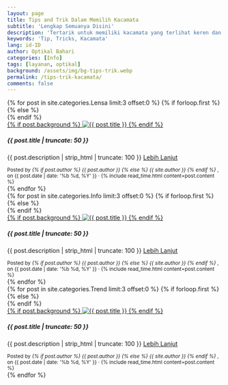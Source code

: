 ```yaml
---
layout: page
title: Tips and Trik Dalam Memilih Kacamata
subtitle: 'Lengkap Semuanya Disini'
description: 'Tertarik untuk memiliki kacamata yang terlihat keren dan sesuai dengan wajahmu? Baca artikel ini untuk mengetahui tips memilih kacamata yang sesuai dengan bentuk wajahmu agar terlihat lebih seimbang dan menarik'
keywords: 'Tip, Tricks, Kacamata'
lang: id-ID
author: Optikal Bahari
categories: [Info]
tags: [layanan, optikal]
background: /assets/img/bg-tips-trik.webp
permalink: /tips-trik-kacamata/
comments: false
---
```


<!-- Section 1: Lensa -->
<section id="posts-category1">
  <div class="container">
    <div class="row">
      {% for post in site.categories.Lensa limit:3 offset:0 %}
        {% if forloop.first %}
          <div class="col-12 col-md-12 col-lg-4 mb-4">
        {% else %}
          <div class="col-12 col-md-6 col-lg-4 mb-4">
        {% endif %}
          <div class="card shadow p-0 bg-white rounded hover-zoomin">
            <a href="{{ post.url | prepend: site.baseurl | replace: '//', '/' }}" title="{{ post.title }}">
              {% if post.background %}
                <img
                  itemprop="image"
                  src="{{ post.background | prepend: site.baseurl | replace: '//', '/' }}"
                  class="card-img-top img-fluid"
                  loading="lazy"
                  alt="{{ post.title }}" />
              {% endif %}
            </a>
            <div class="card-body">
              <h5 class="card-title">{{ post.title | truncate: 50 }}</h5>
              <p class="card-text text-left">
                {{ post.description | strip_html | truncate: 100 }}
                <a class="btn btn-primary rounded-pill mt-3 align-text-bottom text-decoration-none"
                  href="{{ post.url | prepend: site.baseurl | replace: '//', '/' }}"
                  title="{{ post.title }}">
                  Lebih Lanjut
                </a>
              </p>
            </div>
            <div class="card-footer">
              <small class="text-muted">
                Posted by
                <em>
                  {% if post.author %}
                    {{ post.author }}
                  {% else %}
                    {{ site.author }}
                  {% endif %}
                </em>,
                on {{ post.date | date: '%b %d, %Y' }} ·
                {% include read_time.html content=post.content %}
              </small>
            </div>
          </div>
        </div>
      {% endfor %}
    </div>
  </div>
</section>

<!-- Section 2: Info -->
<section id="posts-category2">
  <div class="container">
    <div class="row">
      {% for post in site.categories.Info limit:3 offset:0 %}
        {% if forloop.first %}
          <div class="col-12 col-md-12 col-lg-4 mb-4">
        {% else %}
          <div class="col-12 col-md-6 col-lg-4 mb-4">
        {% endif %}
          <div class="card shadow p-0 bg-white rounded hover-zoomin">
            <a href="{{ post.url | prepend: site.baseurl | replace: '//', '/' }}" title="{{ post.title }}">
              {% if post.background %}
                <img
                  itemprop="image"
                  src="{{ post.background | prepend: site.baseurl | replace: '//', '/' }}"
                  class="card-img-top img-fluid"
                  loading="lazy"
                  alt="{{ post.title }}" />
              {% endif %}
            </a>
            <div class="card-body">
              <h5 class="card-title">{{ post.title | truncate: 50 }}</h5>
              <p class="card-text text-left">
                {{ post.description | strip_html | truncate: 100 }}
                <a class="btn btn-primary rounded-pill mt-3 align-text-bottom text-decoration-none"
                  href="{{ post.url | prepend: site.baseurl | replace: '//', '/' }}"
                  title="{{ post.title }}">
                  Lebih Lanjut
                </a>
              </p>
            </div>
            <div class="card-footer">
              <small class="text-muted">
                Posted by
                <em>
                  {% if post.author %}
                    {{ post.author }}
                  {% else %}
                    {{ site.author }}
                  {% endif %}
                </em>,
                on {{ post.date | date: '%b %d, %Y' }} ·
                {% include read_time.html content=post.content %}
              </small>
            </div>
          </div>
        </div>
      {% endfor %}
    </div>
  </div>
</section>

<!-- Section 3: Trend -->
<section id="posts-category3">
  <div class="container">
    <div class="row">
      {% for post in site.categories.Trend limit:3 offset:0 %}
        {% if forloop.first %}
          <div class="col-12 col-md-12 col-lg-4 mb-4">
        {% else %}
          <div class="col-12 col-md-6 col-lg-4 mb-4">
        {% endif %}
          <div class="card shadow p-0 bg-white rounded hover-zoomin">
            <a href="{{ post.url | prepend: site.baseurl | replace: '//', '/' }}" title="{{ post.title }}">
              {% if post.background %}
                <img
                  itemprop="image"
                  src="{{ post.background | prepend: site.baseurl | replace: '//', '/' }}"
                  class="card-img-top img-fluid"
                  loading="lazy"
                  alt="{{ post.title }}" />
              {% endif %}
            </a>
            <div class="card-body">
              <h5 class="card-title">{{ post.title | truncate: 50 }}</h5>
              <p class="card-text text-left">
                {{ post.description | strip_html | truncate: 100 }}
                <a class="btn btn-primary rounded-pill mt-3 align-text-bottom text-decoration-none"
                  href="{{ post.url | prepend: site.baseurl | replace: '//', '/' }}"
                  title="{{ post.title }}">
                  Lebih Lanjut
                </a>
              </p>
            </div>
            <div class="card-footer">
              <small class="text-muted">
                Posted by
                <em>
                  {% if post.author %}
                    {{ post.author }}
                  {% else %}
                    {{ site.author }}
                  {% endif %}
                </em>,
                on {{ post.date | date: '%b %d, %Y' }} ·
                {% include read_time.html content=post.content %}
              </small>
            </div>
          </div>
        </div>
      {% endfor %}
    </div>
  </div>
</section>
